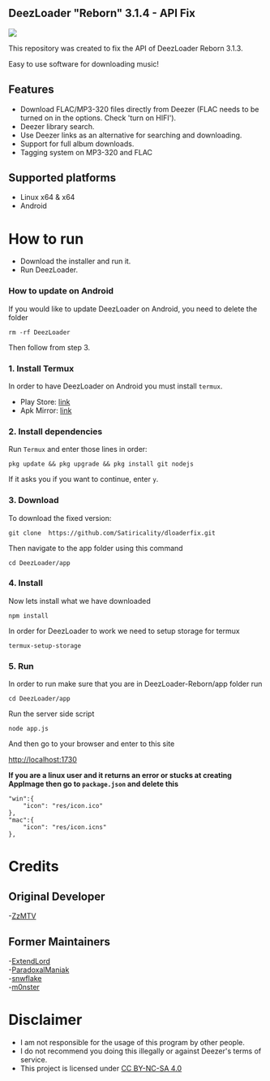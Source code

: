 ## DeezLoader "Reborn" 3.1.4 - API Fix


![](https://extraimage.net/images/2018/06/27/4a70fcd12d83ff245ffaaea9d2287215.png)

This repository was created to fix the API of DeezLoader Reborn 3.1.3.

Easy to use software for downloading music!

## Features
- Download FLAC/MP3-320 files directly from Deezer (FLAC needs to be turned on in the options. Check 'turn on HIFI').
- Deezer library search.
- Use Deezer links as an alternative for searching and downloading.
- Support for full album downloads.
- Tagging system on MP3-320 and FLAC


## Supported platforms
- Linux x64 & x64
- Android 


# How to run
- Download the installer and run it.
- Run DeezLoader.

### How to update on Android

If you would like to update DeezLoader on Android, you need to delete the folder

```
rm -rf DeezLoader
```

Then follow from step 3.

### 1. Install Termux
In order to have DeezLoader on Android you must install `termux`.
- Play Store: [link](https://play.google.com/store/apps/details?id=com.termux)
- Apk Mirror: [link](https://www.apkmirror.com/apk/fredrik-fornwall/termux)

### 2. Install dependencies
Run `Termux` and enter those lines in order:
```
pkg update && pkg upgrade && pkg install git nodejs
```
If it asks you if you want to continue, enter `y`.

### 3. Download


To download the fixed version:
```
git clone  https://github.com/Satiricality/dloaderfix.git
```
Then navigate to the app folder using this command
```
cd DeezLoader/app
```

### 4. Install

Now lets install what we have downloaded
```
npm install
```
In order for DeezLoader to work we need to setup storage for termux
```
termux-setup-storage
```

### 5. Run

In order to run make sure that you are in DeezLoader-Reborn/app folder run
```
cd DeezLoader/app
```

Run the server side script
```
node app.js
```

And then go to your browser and enter to this site

[http://localhost:1730](http://localhost:1730)

**If you are a linux user and it returns an error or stucks at creating AppImage then go to `package.json` and delete this**

```
"win":{
	"icon": "res/icon.ico"
},
"mac":{
	"icon": "res/icon.icns"
},
```

# Credits
## Original Developer
-[ZzMTV](https://boerse.to/members/zzmtv.3378614/)

## Former Maintainers
-[ExtendLord](https://github.com/ExtendLord)<br/>
-[ParadoxalManiak](https://github.com/ParadoxalManiak)<br/>
-[snwflake](https://github.com/snwflake)<br/>
-[m0nster](https://t.me/m0nster_one)


# Disclaimer
- I am not responsible for the usage of this program by other people.
- I do not recommend you doing this illegally or against Deezer's terms of service.
- This project is licensed under [CC BY-NC-SA 4.0](https://creativecommons.org/licenses/by-nc-sa/4.0/)
